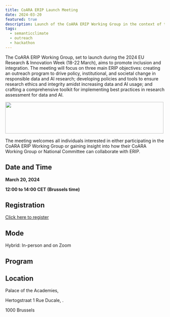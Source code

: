 ```yaml
---
title: CoARA ERIP Launch Meeting  
date: 2024-03-20
featured: true
description: Launch of the CoARA ERIP Working Group in the context of the 2024 EU Research & Innovation Week 
tags:
  - semanticclimate
  - outreach
  - hackathon
---
```


The CoARA ERIP Working Group, set to launch during the 2024 EU Research & Innovation Week (18-22 March), aims to promote inclusion and integration. The meeting will focus on three main ERIP objectives: creating an outreach program to drive policy, institutional, and societal change in responsible data and AI research; developing policies and tools to ensure research ethics and integrity amidst increasing data and AI usage; and crafting a comprehensive toolkit for implementing best practices in research assessment for data and AI.

<img src='{{ "/static/img/CoARA-Logo.jpg" | url }}' width="500" height="100">

The meeting welcomes all individuals interested in either participating in the CoARA ERIP Working Group or gaining insight into how their CoARA Working Group or National Committee can collaborate with ERIP.

## Date and Time

**March 20, 2024**

**12:00 to 14:00 CET (Brussels time)**

## Registration

[Click here to register](https://us02web.zoom.us/meeting/register/tZMrdeGhrT4jE9CDwzfKYEqck8-fhf4l3zE-#/registration)

## Mode

Hybrid: In-person and on Zoom

## Program 


## Location

Palace of the Academies, 

Hertogstraat 1 Rue Ducale, .

1000 Brussels









